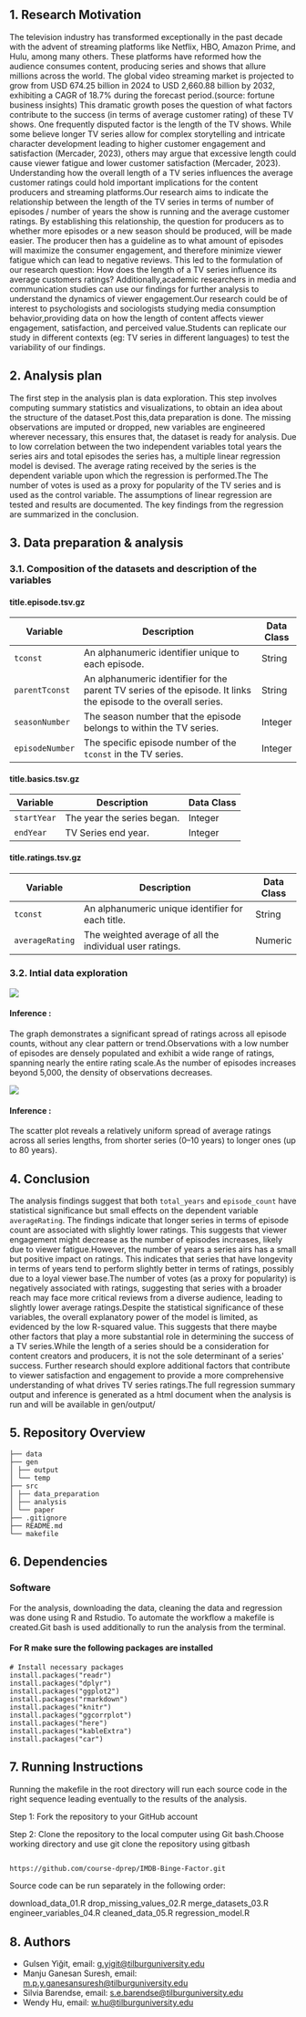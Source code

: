 ## 1. Research Motivation

The television industry has transformed exceptionally in the past decade
with the advent of streaming platforms like Netflix, HBO, Amazon Prime,
and Hulu, among many others. These platforms have reformed how the
audience consumes content, producing series and shows that allure
millions across the world. The global video streaming market is
projected to grow from USD 674.25 billion in 2024 to USD 2,660.88
billion by 2032, exhibiting a CAGR of 18.7% during the forecast
period.(source: fortune business insights) This dramatic growth poses
the question of what factors contribute to the success (in terms of
average customer rating) of these TV shows. One frequently disputed
factor is the length of the TV shows. While some believe longer TV
series allow for complex storytelling and intricate character
development leading to higher customer engagement and satisfaction
(Mercader, 2023), others may argue that excessive length could cause
viewer fatigue and lower customer satisfaction (Mercader, 2023).
Understanding how the overall length of a TV series influences the
average customer ratings could hold important implications for the
content producers and streaming platforms.Our research aims to indicate the relationship
between the length of the TV series in terms of number of episodes /
number of years the show is running and the average customer ratings. By
establishing this relationship, the question for producers as to whether
more episodes or a new season should be produced, will be made easier.
The producer then has a guideline as to what amount of episodes will
maximize the consumer engagement, and therefore minimize viewer fatigue
which can lead to negative reviews. This led to the formulation of our
research question: How does the length of a TV series influence its
average customers ratings? Additionally,academic researchers in media
and communication studies can use our findings for further analysis to understand the
dynamics of viewer engagement.Our research could be of interest to
psychologists and sociologists studying media consumption
behavior,providing data on how the length of content affects viewer
engagement, satisfaction, and perceived value.Students can replicate our
study in different contexts (eg: TV series in different languages) to
test the variability of our findings.

## 2. Analysis plan

The first step in the analysis plan is data exploration. This step
involves computing summary statistics and visualizations, to obtain 
an idea about the structure of the dataset.Post this,data preparation is done.
The missing observations are imputed or dropped, new variables are engineered wherever
necessary, this ensures that, the dataset is ready for analysis. 
Due to low correlation between the  two independent variables 
total years the series airs and total episodes the series has,
a multiple linear regression model is devised.
The average rating received by the series is the dependent variable 
upon which the regression is performed.The The number of votes is used 
as a proxy for popularity of the TV series and is used as the control variable.
The assumptions of linear regression are tested and results are documented.
The key findings from the regression are summarized in the conclusion.


## 3. Data preparation & analysis

### 3.1. Composition of the datasets and description of the variables

#### title.episode.tsv.gz

<table>
<colgroup>
<col style="width: 13%" />
<col style="width: 77%" />
<col style="width: 9%" />
</colgroup>
<thead>
<tr class="header">
<th>Variable</th>
<th>Description</th>
<th>Data Class</th>
</tr>
</thead>
<tbody>
<tr class="odd">
<td><code>tconst</code></td>
<td>An alphanumeric identifier unique to each episode.</td>
<td>String</td>
</tr>
<tr class="even">
<td><code>parentTconst</code></td>
<td>An alphanumeric identifier for the parent TV series of the episode.
It links the episode to the overall series.</td>
<td>String</td>
</tr>
<tr class="odd">
<td><code>seasonNumber</code></td>
<td>The season number that the episode belongs to within the TV
series.</td>
<td>Integer</td>
</tr>
<tr class="even">
<td><code>episodeNumber</code></td>
<td>The specific episode number of the <code>tconst</code> in the TV
series.</td>
<td>Integer</td>
</tr>
</tbody>
</table>

#### title.basics.tsv.gz

<table>
<thead>
<tr class="header">
<th>Variable</th>
<th>Description</th>
<th>Data Class</th>
</tr>
</thead>
<tbody>
<tr class="odd">
<td><code>startYear</code></td>
<td>The year the series began.</td>
<td>Integer</td>
</tr>
<tr class="even">
<td><code>endYear</code></td>
<td>TV Series end year.</td>
<td>Integer</td>
</tr>
</tbody>
</table>

#### title.ratings.tsv.gz

<table>
<colgroup>
<col style="width: 17%" />
<col style="width: 69%" />
<col style="width: 13%" />
</colgroup>
<thead>
<tr class="header">
<th>Variable</th>
<th>Description</th>
<th>Data Class</th>
</tr>
</thead>
<tbody>
<tr class="odd">
<td><code>tconst</code></td>
<td>An alphanumeric unique identifier for each title.</td>
<td>String</td>
</tr>
<tr class="even">
<td><code>averageRating</code></td>
<td>The weighted average of all the individual user ratings.</td>
<td>Numeric</td>
</tr>
</tbody>
</table>

### 3.2. Intial data exploration



![](README_files/plots/setup-1.png)

#### Inference : 
The graph demonstrates a significant spread of ratings across all episode counts, without any clear pattern or trend.Observations with a low number of episodes are densely populated and exhibit a wide range of ratings, spanning nearly the entire rating scale.As the number of episodes increases beyond 5,000, the density of observations decreases.



![](README_files/plots/plot_setup-1.png)

#### Inference : 
The scatter plot reveals a relatively uniform spread of average ratings across all series lengths, from shorter series (0–10 years) to longer ones (up to 80 years).



## 4. Conclusion

The analysis findings suggest that both `total_years` and `episode_count` have statistical significance but small effects on the dependent variable `averageRating`. The findings indicate that longer series in terms of episode count are associated with slightly lower ratings. This suggests that viewer engagement might decrease as the number of episodes increases, likely due to viewer fatigue.However, the number of years a series airs has a small but positive impact on ratings. This indicates that series that have longevity in terms of years tend to perform slightly better in terms of ratings, possibly due to a loyal viewer base.The number of votes (as a proxy for popularity) is negatively associated with ratings, suggesting that series with a broader reach may face more critical reviews from a diverse audience, leading to slightly lower average ratings.Despite the statistical significance of these variables, the overall explanatory power of the model is limited, as evidenced by the low R-squared value. This suggests that there maybe other factors that play a more substantial role in determining the success of a TV series.While the length of a series should be a consideration for content creators and producers, it is not the sole determinant of a series' success. Further research should explore additional factors that contribute to viewer satisfaction and engagement to provide a more comprehensive understanding of what drives TV series ratings.The full regression summary output and inference is generated as a html document when the analysis is run and will be available in gen/output/


## 5. Repository Overview

```
├── data
├── gen 
│ ├── output
│ └── temp 
├── src 
│ ├── data_preparation 
│ ├── analysis 
│ └── paper 
├── .gitignore 
├── README.md 
└── makefile

```

## 6. Dependencies

### Software

For the analysis, downloading the data, cleaning the data and regression was done using R and Rstudio. To automate the workflow a makefile is created.Git bash is used additionally to run the analysis from the terminal.

#### For R make sure the following packages are installed

    # Install necessary packages
    install.packages("readr")
    install.packages("dplyr")
    install.packages("ggplot2")
    install.packages("rmarkdown")
    install.packages("knitr")
    install.packages("ggcorrplot")
    install.packages("here")
    install.packages("kableExtra")
    install.packages("car")

## 7. Running Instructions

Running the makefile in the root directory will run each source code in the right sequence leading eventually to the results of the analysis. 

Step 1: Fork the repository to your GitHub account  


Step 2: Clone the repository to the local computer using Git bash.Choose working directory and use git clone the repository using gitbash 

```markdown

https://github.com/course-dprep/IMDB-Binge-Factor.git

```

Source code can be run separately in the following order:

download_data_01.R
drop_missing_values_02.R
merge_datasets_03.R
engineer_variables_04.R
cleaned_data_05.R
regression_model.R


## 8. Authors

-   Gulsen Yiğit, email: <g.yigit@tilburguniversity.edu>
-   Manju Ganesan Suresh, email:
    <m.p.y.ganesansuresh@tilburguniversity.edu>
-   Silvia Barendse, email: <s.e.barendse@tilburguniversity.edu>
-   Wendy Hu, email: <w.hu@tilburguniversity.edu>
